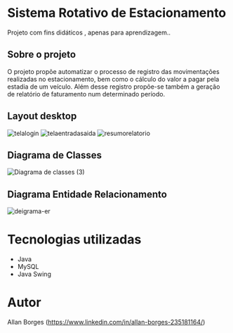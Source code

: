 # Sistema Rotativo de Estacionamento
Projeto com fins didáticos , apenas para aprendizagem..

## Sobre o projeto
O projeto propõe automatizar o processo de registro das movimentações realizadas no estacionamento, bem como o cálculo do valor a pagar pela estadia de um veículo.
Além desse registro propõe-se também a geração de relatório de faturamento num determinado período.

## Layout desktop
![telalogin](https://github.com/alanfborges/projeto-estacionamento/assets/88783798/038b9acb-45d5-41fa-8d6e-ca896b36c137)
![telaentradasaida](https://github.com/alanfborges/projeto-estacionamento/assets/88783798/7b45e9dd-8a1d-4c5a-888f-145d38c76800)
![resumorelatorio](https://github.com/alanfborges/projeto-estacionamento/assets/88783798/2963ffa4-f953-45a7-96c0-a117a98cf494)



## Diagrama de Classes
![Diagrama de classes (3)](https://github.com/alanfborges/projeto-estacionamento/assets/88783798/8cf7fc69-b094-4649-9c15-dbda99613410)


## Diagrama Entidade Relacionamento
![deigrama-er](https://github.com/alanfborges/projeto-estacionamento/assets/88783798/d2835e20-71b1-4dc4-845c-d3fb21cfa6d2)

# Tecnologias utilizadas
- Java
- MySQL
- Java Swing

# Autor

Allan Borges
(https://www.linkedin.com/in/allan-borges-235181164/)
